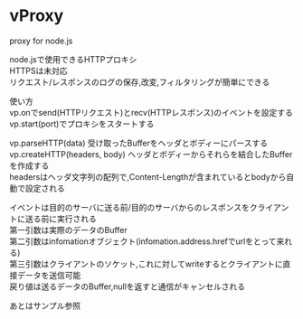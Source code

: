 vProxy
======

proxy for node.js


node.jsで使用できるHTTPプロキシ  
HTTPSは未対応  
リクエスト/レスポンスのログの保存,改変,フィルタリングが簡単にできる  

使い方  
vp.onでsend(HTTPリクエスト)とrecv(HTTPレスポンス)のイベントを設定する  
vp.start(port)でプロキシをスタートする  

vp.parseHTTP(data) 受け取ったBufferをヘッダとボディーにパースする  
vp.createHTTP(headers, body) ヘッダとボディーからそれらを結合したBufferを作成する  
headersはヘッダ文字列の配列で,Content-Lengthが含まれているとbodyから自動で設定される  


イベントは目的のサーバに送る前/目的のサーバからのレスポンスをクライアントに送る前に実行される  
第一引数は実際のデータのBuffer  
第二引数はinfomationオブジェクト(infomation.address.hrefでurlをとって来れる)  
第三引数はクライアントのソケット,これに対してwriteするとクライアントに直接データを送信可能  
戻り値は送るデータのBuffer,nullを返すと通信がキャンセルされる  


あとはサンプル参照
